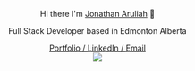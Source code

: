 
<p align="center">
  Hi there I'm <a href="https://jaruliah.me/">Jonathan Aruliah</a> 👋
</p>

<p align="center">
Full Stack Developer based in Edmonton Alberta
</p>

<div align="center">
  <a href="https://jaruliah.me/">Portfolio / </a>
  <a href="https://www.linkedin.com/in/jonathan-aruliah-1b98611ba/">LinkedIn / </a>
    <a href="mailto:jonathanaruliah@gmail.com">Email</a>
</div>

<div align="center">
  <img src="[![Anurag's GitHub stats](https://github-readme-stats.vercel.app/api?username=jaruliah)](https://github.com/anuraghazra/github-readme-stats)">
</div>


